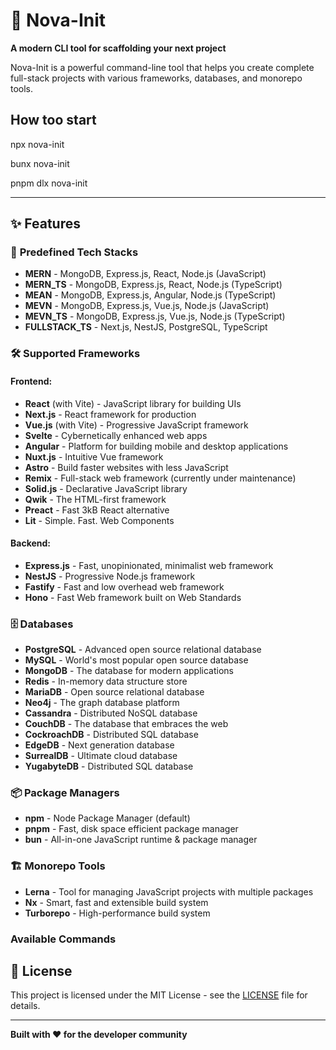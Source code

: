 # 🚀 Nova-Init

**A modern CLI tool for scaffolding your next project**

Nova-Init is a powerful command-line tool that helps you create complete full-stack projects with various frameworks, databases, and monorepo tools.

## **How too start**
npx nova-init

bunx nova-init

pnpm dlx nova-init

---



## ✨ **Features**

### 🎯 **Predefined Tech Stacks**
- **MERN** - MongoDB, Express.js, React, Node.js (JavaScript)
- **MERN_TS** - MongoDB, Express.js, React, Node.js (TypeScript)
- **MEAN** - MongoDB, Express.js, Angular, Node.js (TypeScript)
- **MEVN** - MongoDB, Express.js, Vue.js, Node.js (JavaScript)
- **MEVN_TS** - MongoDB, Express.js, Vue.js, Node.js (TypeScript)
- **FULLSTACK_TS** - Next.js, NestJS, PostgreSQL, TypeScript

### 🛠 **Supported Frameworks**

#### **Frontend:**
- **React** (with Vite) - JavaScript library for building UIs
- **Next.js** - React framework for production
- **Vue.js** (with Vite) - Progressive JavaScript framework
- **Svelte** - Cybernetically enhanced web apps
- **Angular** - Platform for building mobile and desktop applications
- **Nuxt.js** - Intuitive Vue framework
- **Astro** - Build faster websites with less JavaScript
- **Remix** - Full-stack web framework (currently under maintenance)
- **Solid.js** - Declarative JavaScript library
- **Qwik** - The HTML-first framework
- **Preact** - Fast 3kB React alternative
- **Lit** - Simple. Fast. Web Components

#### **Backend:**
- **Express.js** - Fast, unopinionated, minimalist web framework
- **NestJS** - Progressive Node.js framework
- **Fastify** - Fast and low overhead web framework
- **Hono** - Fast Web framework built on Web Standards

### 🗄 **Databases**
- **PostgreSQL** - Advanced open source relational database
- **MySQL** - World's most popular open source database
- **MongoDB** - The database for modern applications
- **Redis** - In-memory data structure store
- **MariaDB** - Open source relational database
- **Neo4j** - The graph database platform
- **Cassandra** - Distributed NoSQL database
- **CouchDB** - The database that embraces the web
- **CockroachDB** - Distributed SQL database
- **EdgeDB** - Next generation database
- **SurrealDB** - Ultimate cloud database
- **YugabyteDB** - Distributed SQL database

### 📦 **Package Managers**
- **npm** - Node Package Manager (default)
- **pnpm** - Fast, disk space efficient package manager
- **bun** - All-in-one JavaScript runtime & package manager

### 🏗 **Monorepo Tools**
- **Lerna** - Tool for managing JavaScript projects with multiple packages
- **Nx** - Smart, fast and extensible build system
- **Turborepo** - High-performance build system

### **Available Commands**



## 📄 **License**

This project is licensed under the MIT License - see the [LICENSE](LICENSE) file for details.

---

**Built with ❤️ for the developer community**




